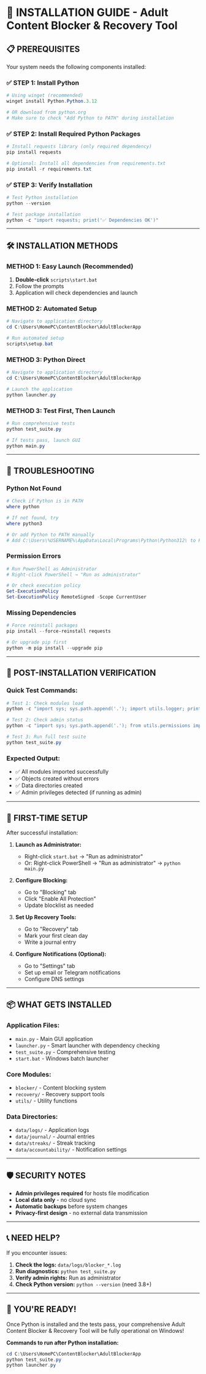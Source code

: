# 🚀 INSTALLATION GUIDE - Adult Content Blocker & Recovery Tool

## 📋 **PREREQUISITES**

Your system needs the following components installed:

### ✅ **STEP 1: Install Python**

```powershell
# Using winget (recommended)
winget install Python.Python.3.12

# OR download from python.org
# Make sure to check "Add Python to PATH" during installation
```

### ✅ **STEP 2: Install Required Python Packages**

```powershell
# Install requests library (only required dependency)
pip install requests

# Optional: Install all dependencies from requirements.txt
pip install -r requirements.txt
```

### ✅ **STEP 3: Verify Installation**

```powershell
# Test Python installation
python --version

# Test package installation
python -c "import requests; print('✅ Dependencies OK')"
```

---

## 🛠️ **INSTALLATION METHODS**

### **METHOD 1: Easy Launch (Recommended)**

1. **Double-click** `scripts\start.bat`
2. Follow the prompts
3. Application will check dependencies and launch

### **METHOD 2: Automated Setup**

```powershell
# Navigate to application directory
cd C:\Users\HomePC\ContentBlocker\AdultBlockerApp

# Run automated setup
scripts\setup.bat
```

### **METHOD 3: Python Direct**

```powershell
# Navigate to application directory
cd C:\Users\HomePC\ContentBlocker\AdultBlockerApp

# Launch the application
python launcher.py
```

### **METHOD 3: Test First, Then Launch**

```powershell
# Run comprehensive tests
python test_suite.py

# If tests pass, launch GUI
python main.py
```

---

## 🔧 **TROUBLESHOOTING**

### **Python Not Found**

```powershell
# Check if Python is in PATH
where python

# If not found, try
where python3

# Or add Python to PATH manually
# Add C:\Users\%USERNAME%\AppData\Local\Programs\Python\Python312\ to PATH
```

### **Permission Errors**

```powershell
# Run PowerShell as Administrator
# Right-click PowerShell → "Run as administrator"

# Or check execution policy
Get-ExecutionPolicy
Set-ExecutionPolicy RemoteSigned -Scope CurrentUser
```

### **Missing Dependencies**

```powershell
# Force reinstall packages
pip install --force-reinstall requests

# Or upgrade pip first
python -m pip install --upgrade pip
```

---

## 🎯 **POST-INSTALLATION VERIFICATION**

### **Quick Test Commands:**

```powershell
# Test 1: Check modules load
python -c "import sys; sys.path.append('.'); import utils.logger; print('✅ Modules OK')"

# Test 2: Check admin status
python -c "import sys; sys.path.append('.'); from utils.permissions import check_admin_rights; print(f'Admin: {check_admin_rights()}')"

# Test 3: Run full test suite
python test_suite.py
```

### **Expected Output:**

- ✅ All modules imported successfully
- ✅ Objects created without errors
- ✅ Data directories created
- ✅ Admin privileges detected (if running as admin)

---

## 🚀 **FIRST-TIME SETUP**

After successful installation:

1. **Launch as Administrator:**
   - Right-click `start.bat` → "Run as administrator"
   - Or: Right-click PowerShell → "Run as administrator" → `python main.py`

2. **Configure Blocking:**
   - Go to "Blocking" tab
   - Click "Enable All Protection"
   - Update blocklist as needed

3. **Set Up Recovery Tools:**
   - Go to "Recovery" tab
   - Mark your first clean day
   - Write a journal entry

4. **Configure Notifications (Optional):**
   - Go to "Settings" tab
   - Set up email or Telegram notifications
   - Configure DNS settings

---

## 📦 **WHAT GETS INSTALLED**

### **Application Files:**

- `main.py` - Main GUI application
- `launcher.py` - Smart launcher with dependency checking
- `test_suite.py` - Comprehensive testing
- `start.bat` - Windows batch launcher

### **Core Modules:**

- `blocker/` - Content blocking system
- `recovery/` - Recovery support tools
- `utils/` - Utility functions

### **Data Directories:**

- `data/logs/` - Application logs
- `data/journal/` - Journal entries
- `data/streaks/` - Streak tracking
- `data/accountability/` - Notification settings

---

## 🛡️ **SECURITY NOTES**

- **Admin privileges required** for hosts file modification
- **Local data only** - no cloud sync
- **Automatic backups** before system changes
- **Privacy-first design** - no external data transmission

---

## 📞 **NEED HELP?**

If you encounter issues:

1. **Check the logs:** `data/logs/blocker_*.log`
2. **Run diagnostics:** `python test_suite.py`
3. **Verify admin rights:** Run as administrator
4. **Check Python version:** `python --version` (need 3.8+)

---

## 🎉 **YOU'RE READY!**

Once Python is installed and the tests pass, your comprehensive Adult Content Blocker & Recovery Tool will be fully operational on Windows!

**Commands to run after Python installation:**

```powershell
cd C:\Users\HomePC\ContentBlocker\AdultBlockerApp
python test_suite.py
python launcher.py
```
